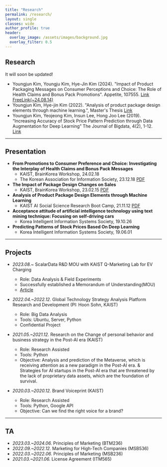 ```yaml
---  
title: "Research"
permalink: /research/
layout: single
classes: wide
author_profile: true
header:
  overlay_image: /assets/images/background.jpg
  overlay_filter: 0.5
---
```

## Research

It will soon be updated!

- Youngjun Kim, Youngju Kim, Hye-Jin Kim (2024). "Impact of Product Packaging Messages on Consumer Perceptions and Choice: The Role of Health Claims and Bonus Pack Promotions". Appetite, 107555. [Link](https://doi.org/10.1016/j.appet.2024.107555) [FreeLink(~24.08.14)](https://authors.elsevier.com/c/1jJmJiVKTl9hz)
- Youngjun Kim, Hye-jin Kim (2022). "Analysis of product package design elements through machine learning.", Master's Thesis [Link](https://koasas.kaist.ac.kr/handle/10203/308150)
- Youngjun Kim, Yeojeong Kim, Insun Lee, Hong Joo Lee (2019). “Increasing Accuracy of Stock Price Pattern Prediction through Data Augmentation for Deep Learning” The Journal of Bigdata, 4(2), 1-12. [Link](https://haribojun.github.io/exp1/)

---
## Presentation

- **From Promotions to Consumer Preference and Choice: Investigating the Interplay of Health Claims and Bonus Pack Messages**
  - KAIST, BrainKorea Workshop, 24.02.18
  - The Korean Association for Information Society, 23.12.18 [PDF](https://haribojun.github.io/assets/pdfs/240218_presentation.pdf)
- **The Impact of Package Design Changes on Sales**
  - KAIST, BrainKorea Workshop, 23.02.15 [PDF](https://haribojun.github.io/assets/pdfs/230215_presentation.pdf)
- **Analysis of Product Package Design Elements through Machine Learning**
  - KAIST AI Social Science Research Boot Camp, 21.11.12 [PDF](https://haribojun.github.io/assets/pdfs/211112_presentation.pdf)
- **Acceptance attitude of artificial intelligence technology using text mining technique: Focusing on self-driving cars**
  - Korea Intelligent Information Systems Society, 19.10.26
- **Predicting Patterns of Stock Prices Based On Deep Learning**
  - Korea Intelligent Information Systems Society, 19.06.01



---


## Projects

- *2023.08.~* ScalarData R&D MOU with KAIST Q-Marketing Lab for EV Charging
  - Role: Data Analysis & Field Experiments
  - Successfully established a Memorandum of Understanding(MOU)
  - [Article](https://www.hankyung.com/economy/article/202308259512O)

- *2022.04.~2022.12.* Global Technology Strategy Analysis Platform Research and Development (PI: Hoon Sohn, KAIST) 
  - Role: Big Data Analysis
  - Tools: Ubuntu, Server, Python
  - Confidential Project

- *2021.05.~2021.12.* Research on the Change of personal behavior and business strategy in the Post-AI era (KAIST) 
  - Role: Research Assisted
  - Tools: Python
  - Objective: Analysis and prediction of the Metaverse, which is receiving attention as a new paradigm in the Post-AI era. & Strategies for AI startups in the Post-AI era that are threatened by the lack of proprietary data assets, which are the foundation of survival.

- *2020.03.~2020.12.* Brand Voiceprint (KAIST) 
  - Role: Research Assisted
  - Tools: Python, Google API
  - Objective: Can we find the right voice for a brand?

---

## TA

- *2023.03.~2024.06.* Principles of Marketing (BTM236)
- *2022.09.~2022.12.* Marketing for High-Tech Companies (MSB536)
- *2022.03.~2022.06.* Principles of Marketing (MSB236)
- *2021.03.~2021.06.* License Agreement (ITM565)

